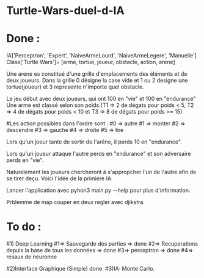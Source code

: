 # Turtle-Wars-duel-d-IA

# Done :
IA['Perceptron', 'Expert', 'NaiveArmeLourd', 'NaiveArmeLegere', 'Manuelle']
Class['Turtle Wars']= [arme, tortue, joueur, obstacle, action, arene]

Une arene es constitué d'une grille d'emplacements des éléments et de deux joueurs. Dans la grille 0 désigne la case vide et 1 ou  2 designe une tortue(joueur) et  3 represente n'importe quel obstacle.

Le jeu début avec deux joueurs, qui ont 100 en "vie" et 100 en "endurance"
Une arme est classé selon son poids.(T1 => 2 de dégats pour poids < 5, T2 => 4 de dégats pour poids < 10 et T3 => 8 de dégats pour poids >= 15)

#Les action possibles dans l'ordre sont :
  #0 => autre
  #1 => monter
  #2 => descendre
  #3 => gauche
  #4 => droite
  #5 => tire

Lors qu'un joeur tante de sortir de l'arêne, il perds 10 en "endurance".

Lors qu'un joueur attaque l'autre perds en "endurance" et son adversaire perds en "vie".

Naturelement les joueurs chercheront à s'appropcher l'un de l'autre afin de se tirer deçu. Voici l'idée de la primiere IA. 

Lancer l'application avec pyhon3 main.py --help pour plus d'information.

Prblemme de map couper en deux regler avec djikstra.
# To do :
#1)  Deep Learning
  #1=> Sauvegarde des parties => done
  #2=> Recuperations depuis la base de tous les données => done
  #3=> perceptron => done
  #4=> resaux de neuronne
  
#2)Interface Graphique (Simple) done.
#3)IA: Monte Carlo.
